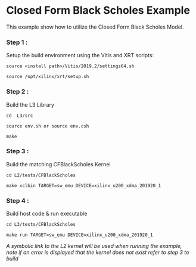 
# Closed Form Black Scholes Example

This example show how to utilize the Closed Form Black Scholes Model.


### Step 1 :
Setup the build environment using the Vitis and XRT scripts:

    source <install path>/Vitis/2019.2/settings64.sh
 
    source /opt/xilinx/xrt/setup.sh

### Step 2 :
Build the L3 Library

    cd  L3/src

    source env.sh or source env.csh

    make


### Step 3 :
Build the matching CFBlackScholes Kernel

    cd L2/tests/CFBlackScholes

    make xclbin TARGET=sw_emu DEVICE=xilinx_u200_xdma_201920_1


### Step 4 :
Build host code & run executable

    cd L3/tests/CFBlackScholes

    make run TARGET=sw_emu DEVICE=xilinx_u200_xdma_201920_1


*A symbolic link to the L2 kernel will be used when running the example, note if an error is displayed that the kernel does not exist refer to step 3 to build*

